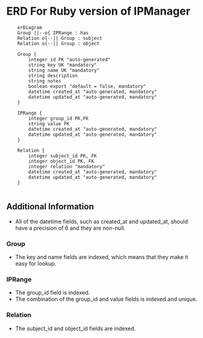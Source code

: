 # ERD For Ruby version of IPManager

```mermaid
    erDiagram
    Group ||--o{ IPRange : has
    Relation o{--|| Group : subject
    Relation o{--|| Group : object

    Group {
        integer id PK "auto-generated"
        string key UK "mandatory"
        string name UK "mandatory"
        string description
        string notes
        boolean export "default = false, mandatory" 
        datetime created_at "auto-generated, mandatory"
        datetime updated_at "auto-generated, mandatory"
    }

    IPRange {
        integer group_id PK,FK 
        string value PK
        datetime created_at "auto-generated, mandatory"
        datetime updated_at "auto-generated, mandatory"
    }

    Relation {
        integer subject_id PK, FK
        integer object_id PK, FK
        integer relation "mandatory"
        datetime created_at "auto-generated, mandatory"
        datetime updated_at "auto-generated, mandatory"
    }
    
```
## Additional Information

* All of the datetime fields, such as created_at and updated_at, should have a
    precision of 6 and they are non-null.

### Group

* The key and name fields are indexed, which means that they make it easy for lookup.

### IPRange

* The group_id field is indexed.
* The combination of the group_id and value fields is indexed and unique.

### Relation

* The subject_id and object_id fields are indexed.
